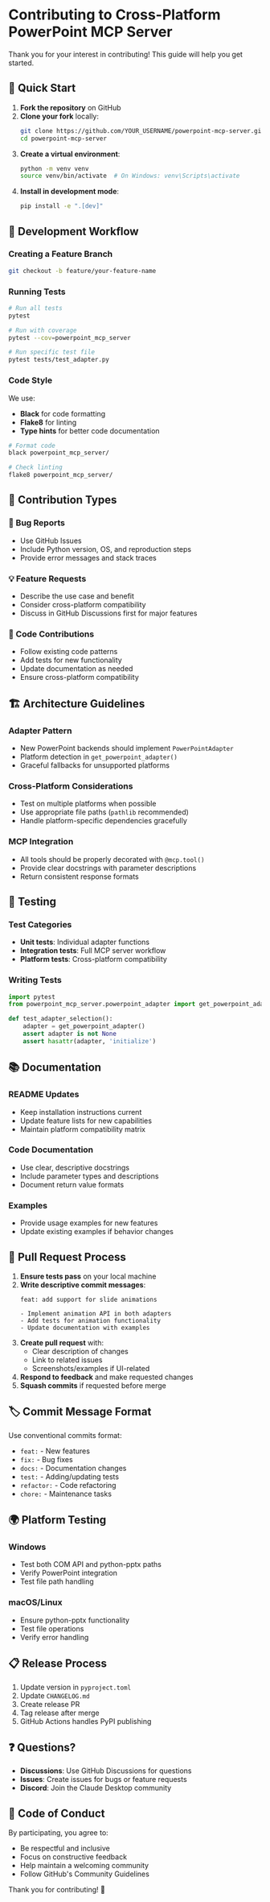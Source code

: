 # Contributing to Cross-Platform PowerPoint MCP Server

Thank you for your interest in contributing! This guide will help you get started.

## 🚀 Quick Start

1. **Fork the repository** on GitHub
2. **Clone your fork** locally:
   ```bash
   git clone https://github.com/YOUR_USERNAME/powerpoint-mcp-server.git
   cd powerpoint-mcp-server
   ```
3. **Create a virtual environment**:
   ```bash
   python -m venv venv
   source venv/bin/activate  # On Windows: venv\Scripts\activate
   ```
4. **Install in development mode**:
   ```bash
   pip install -e ".[dev]"
   ```

## 🔧 Development Workflow

### Creating a Feature Branch
```bash
git checkout -b feature/your-feature-name
```

### Running Tests
```bash
# Run all tests
pytest

# Run with coverage
pytest --cov=powerpoint_mcp_server

# Run specific test file
pytest tests/test_adapter.py
```

### Code Style
We use:
- **Black** for code formatting
- **Flake8** for linting
- **Type hints** for better code documentation

```bash
# Format code
black powerpoint_mcp_server/

# Check linting
flake8 powerpoint_mcp_server/
```

## 📝 Contribution Types

### 🐛 Bug Reports
- Use GitHub Issues
- Include Python version, OS, and reproduction steps
- Provide error messages and stack traces

### 💡 Feature Requests
- Describe the use case and benefit
- Consider cross-platform compatibility
- Discuss in GitHub Discussions first for major features

### 🔧 Code Contributions
- Follow existing code patterns
- Add tests for new functionality
- Update documentation as needed
- Ensure cross-platform compatibility

## 🏗️ Architecture Guidelines

### Adapter Pattern
- New PowerPoint backends should implement `PowerPointAdapter`
- Platform detection in `get_powerpoint_adapter()`
- Graceful fallbacks for unsupported platforms

### Cross-Platform Considerations
- Test on multiple platforms when possible
- Use appropriate file paths (`pathlib` recommended)
- Handle platform-specific dependencies gracefully

### MCP Integration
- All tools should be properly decorated with `@mcp.tool()`
- Provide clear docstrings with parameter descriptions
- Return consistent response formats

## 🧪 Testing

### Test Categories
- **Unit tests**: Individual adapter functions
- **Integration tests**: Full MCP server workflow  
- **Platform tests**: Cross-platform compatibility

### Writing Tests
```python
import pytest
from powerpoint_mcp_server.powerpoint_adapter import get_powerpoint_adapter

def test_adapter_selection():
    adapter = get_powerpoint_adapter()
    assert adapter is not None
    assert hasattr(adapter, 'initialize')
```

## 📚 Documentation

### README Updates
- Keep installation instructions current
- Update feature lists for new capabilities
- Maintain platform compatibility matrix

### Code Documentation
- Use clear, descriptive docstrings
- Include parameter types and descriptions
- Document return value formats

### Examples
- Provide usage examples for new features
- Update existing examples if behavior changes

## 🚀 Pull Request Process

1. **Ensure tests pass** on your local machine
2. **Write descriptive commit messages**:
   ```
   feat: add support for slide animations
   
   - Implement animation API in both adapters
   - Add tests for animation functionality  
   - Update documentation with examples
   ```
3. **Create pull request** with:
   - Clear description of changes
   - Link to related issues
   - Screenshots/examples if UI-related
4. **Respond to feedback** and make requested changes
5. **Squash commits** if requested before merge

## 🏷️ Commit Message Format

Use conventional commits format:
- `feat:` - New features
- `fix:` - Bug fixes  
- `docs:` - Documentation changes
- `test:` - Adding/updating tests
- `refactor:` - Code refactoring
- `chore:` - Maintenance tasks

## 🌍 Platform Testing

### Windows
- Test both COM API and python-pptx paths
- Verify PowerPoint integration
- Test file path handling

### macOS/Linux  
- Ensure python-pptx functionality
- Test file operations
- Verify error handling

## 📋 Release Process

1. Update version in `pyproject.toml`
2. Update `CHANGELOG.md` 
3. Create release PR
4. Tag release after merge
5. GitHub Actions handles PyPI publishing

## ❓ Questions?

- **Discussions**: Use GitHub Discussions for questions
- **Issues**: Create issues for bugs or feature requests
- **Discord**: Join the Claude Desktop community

## 📜 Code of Conduct

By participating, you agree to:
- Be respectful and inclusive
- Focus on constructive feedback
- Help maintain a welcoming community
- Follow GitHub's Community Guidelines

Thank you for contributing! 🎉